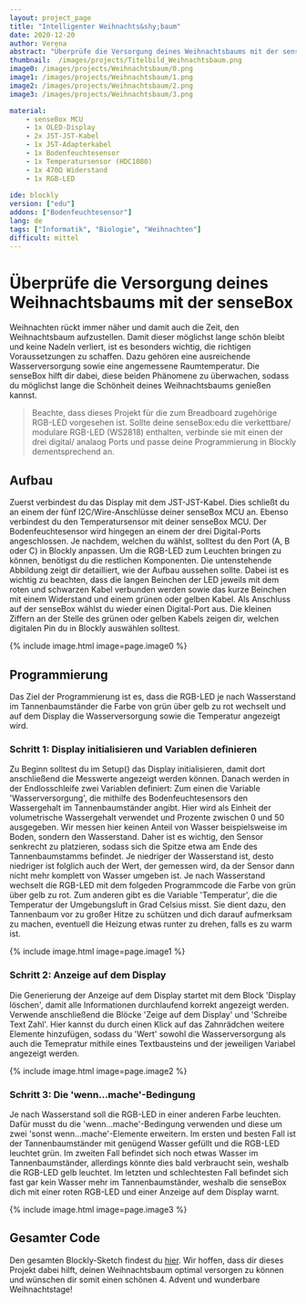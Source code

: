 ```yaml
---
layout: project_page
title: "Intelligenter Weihnachts&shy;baum"
date: 2020-12-20
author: Verena
abstract: "Überprüfe die Versorgung deines Weihnachtsbaums mit der senseBox"
thumbnail:  /images/projects/Titelbild_Weihnachtsbaum.png
image0: /images/projects/Weihnachtsbaum/0.png
image1: /images/projects/Weihnachtsbaum/1.png
image2: /images/projects/Weihnachtsbaum/2.png
image3: /images/projects/Weihnachtsbaum/3.png

material:
    - senseBox MCU
    - 1x OLED-Display
    - 2x JST-JST-Kabel
    - 1x JST-Adapterkabel
    - 1x Bodenfeuchtesensor
    - 1x Temperatursensor (HDC1080)
    - 1x 470Ω Widerstand
    - 1x RGB-LED
    
ide: blockly
version: ["edu"]   
addons: ["Bodenfeuchtesensor"] 
lang: de
tags: ["Informatik", "Biologie", "Weihnachten"]
difficult: mittel
---
```

<head><title>Intelligenter Weihnachtsbaum</title></head>

# Überprüfe die Versorgung deines Weihnachtsbaums mit der senseBox
Weihnachten rückt immer näher und damit auch die Zeit, den Weihnachtsbaum aufzustellen. Damit dieser möglichst lange schön bleibt und keine Nadeln verliert, ist es besonders wichtig, die richtigen Voraussetzungen zu schaffen. Dazu gehören eine ausreichende Wasserversorgung sowie eine angemessene Raumtemperatur. Die senseBox hilft dir dabei, diese beiden Phänomene zu überwachen, sodass du möglichst lange die Schönheit deines Weihnachtsbaums genießen kannst.

>Beachte, dass dieses Projekt für die zum Breadboard zugehörige RGB-LED vorgesehen ist. Sollte deine senseBox:edu die verkettbare/ modulare RGB-LED (WS2818) enthalten, verbinde sie mit einen der drei digital/ analaog Ports und passe deine Programmierung in Blockly dementsprechend an.

## Aufbau
Zuerst verbindest du das Display mit dem JST-JST-Kabel. Dies schließt du an einem der fünf I2C/Wire-Anschlüsse deiner senseBox MCU an. Ebenso verbindest du den Temperatursensor mit deiner senseBox MCU. Der Bodenfeuchtesensor wird hingegen an einem der drei Digital-Ports angeschlossen. Je nachdem, welchen du wählst, solltest du den Port (A, B oder C) in Blockly anpassen. Um die RGB-LED zum Leuchten bringen zu können, benötigst du die restlichen Komponenten. Die untenstehende Abbildung zeigt dir detailliert, wie der Aufbau aussehen sollte. Dabei ist es wichtig zu beachten, dass die langen Beinchen der LED jeweils mit dem roten und schwarzen Kabel verbunden werden sowie das kurze Beinchen mit einem Widerstand und einem grünen oder gelben Kabel. Als Anschluss auf der senseBox wählst du wieder einen Digital-Port aus. Die kleinen Ziffern an der Stelle des grünen oder gelben Kabels zeigen dir, welchen digitalen Pin du in Blockly auswählen solltest. 

{% include image.html image=page.image0 %}

## Programmierung

Das Ziel der Programmierung ist es, dass die RGB-LED je nach Wasserstand im Tannenbaumständer die Farbe von grün über gelb zu rot wechselt und auf dem Display die Wasserversorgung sowie die Temperatur angezeigt wird.

### Schritt 1: Display initialisieren und Variablen definieren
Zu Beginn solltest du im Setup() das Display initialisieren, damit dort anschließend die Messwerte angezeigt werden können. Danach werden in der Endlosschleife zwei Variablen definiert: Zum einen die Variable 'Wasserversorgung', die mithilfe des Bodenfeuchtesensors den Wassergehalt im Tannenbaumständer angibt. Hier wird als Einheit der volumetrische Wassergehalt verwendet und Prozente zwischen 0 und 50 ausgegeben. Wir messen hier keinen Anteil von Wasser beispielsweise im Boden, sondern den Wasserstand. Daher ist es wichtig, den Sensor senkrecht zu platzieren, sodass sich die Spitze etwa am Ende des Tannenbaumstamms befindet. Je niedriger der Wasserstand ist, desto niedriger ist folglich auch der Wert, der gemessen wird, da der Sensor dann nicht mehr komplett von Wasser umgeben ist. Je nach Wasserstand wechselt die RGB-LED mit dem folgeden Programmcode die Farbe von grün über gelb zu rot. Zum anderen gibt es die Variable 'Temperatur', die die Temperatur der Umgebungsluft in Grad Celsius misst. Sie dient dazu, den Tannenbaum vor zu großer Hitze zu schützen und dich darauf aufmerksam zu machen, eventuell die Heizung etwas runter zu drehen, falls es zu warm ist.   

{% include image.html image=page.image1 %}

### Schritt 2: Anzeige auf dem Display

Die Generierung der Anzeige auf dem Display startet mit dem Block 'Display löschen', damit alle Informationen durchlaufend korrekt angezeigt werden. Verwende anschließend die Blöcke 'Zeige auf dem Display' und 'Schreibe Text Zahl'. Hier kannst du durch einen Klick auf das Zahnrädchen weitere Elemente hinzufügen, sodass du 'Wert' sowohl die Wasserversorgung als auch die Temepratur mithile eines Textbausteins und der jeweiligen Variabel angezeigt werden.  

{% include image.html image=page.image2 %}

### Schritt 3: Die 'wenn...mache'-Bedingung
Je nach Wasserstand soll die RGB-LED in einer anderen Farbe leuchten. Dafür musst du die 'wenn...mache'-Bedingung verwenden und diese um zwei 'sonst wenn...mache'-Elemente erweitern. Im ersten und besten Fall ist der Tannenbaumständer mit genügend Wasser gefüllt und die RGB-LED leuchtet grün. Im zweiten Fall befindet sich noch etwas Wasser im Tannenbaumständer, allerdings könnte dies bald verbraucht sein, weshalb die RGB-LED gelb leuchtet. Im letzten und schlechtesten Fall befindet sich fast gar kein Wasser mehr im Tannenbaumständer, weshalb die senseBox dich mit einer roten RGB-LED und einer Anzeige auf dem Display warnt.   

{% include image.html image=page.image3 %}

## Gesamter Code

Den gesamten Blockly-Sketch findest du [hier](https://blockly.sensebox.de/gallery/63b6aadbd2853f0013b1da02).
Wir hoffen, dass dir dieses Projekt dabei hilft, deinen Weihnachtsbaum optimal versorgen zu können und wünschen dir somit einen schönen 4. Advent und wunderbare Weihnachtstage!